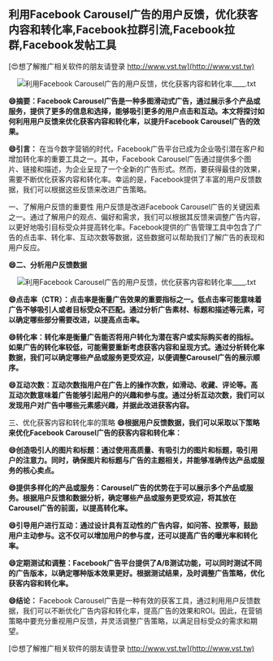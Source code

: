 ## **利用Facebook Carousel广告的用户反馈，优化获客内容和转化率,Facebook拉群引流,Facebook拉群,Facebook发帖工具**

[😍想了解推广相关软件的朋友请登录 http://www.vst.tw](http://www.vst.tw)

 <center><img src="https://vst.tw/MP4/tuiguang/png/5.png" alt="利用Facebook Carousel广告的用户反馈，优化获客内容和转化率____.txt"></center>

**😄摘要：Facebook Carousel广告是一种多图滑动式广告，通过展示多个产品或服务，提供了更多的信息和选择，能够吸引更多的用户点击和互动。本文将探讨如何利用用户反馈来优化获客内容和转化率，以提升Facebook Carousel广告的效果。**

**😄引言：**
在当今数字营销的时代，Facebook广告平台已成为企业吸引潜在客户和增加转化率的重要工具之一。其中，Facebook Carousel广告通过提供多个图片、链接和描述，为企业呈现了一个全新的广告形式。然而，要获得最佳的效果，需要不断优化获客内容和转化率。幸运的是，Facebook提供了丰富的用户反馈数据，我们可以根据这些反馈来改进广告策略。

一、了解用户反馈的重要性
用户反馈是改进Facebook Carousel广告的关键因素之一。通过了解用户的观点、偏好和需求，我们可以根据其反馈来调整广告内容，以更好地吸引目标受众并提高转化率。Facebook提供的广告管理工具中包含了广告的点击率、转化率、互动次数等数据，这些数据可以帮助我们了解广告的表现和用户反应。

**😄二、分析用户反馈数据**

 <center><img src="https://vst.tw/MP4/tuiguang/png/3.png" alt="利用Facebook Carousel广告的用户反馈，优化获客内容和转化率____.txt"></center>

**😄点击率（CTR）：点击率是衡量广告效果的重要指标之一。低点击率可能意味着广告不够吸引人或者目标受众不匹配。通过分析广告素材、标题和描述等元素，可以确定哪些部分需要改进，以提高点击率。**

**😄转化率：转化率是衡量广告能否将用户转化为潜在客户或实际购买者的指标。如果广告的转化率较低，可能需要重新考虑获客内容和呈现方式。通过分析转化率数据，我们可以确定哪些产品或服务更受欢迎，以便调整Carousel广告的展示顺序。**

**😄互动次数：互动次数指用户在广告上的操作次数，如滑动、收藏、评论等。高互动次数意味着广告能够引起用户的兴趣和参与度。通过分析互动次数，我们可以发现用户对广告中哪些元素感兴趣，并据此改进获客内容。**

三、优化获客内容和转化率的策略
**😄根据用户反馈数据，我们可以采取以下策略来优化Facebook Carousel广告的获客内容和转化率：**

**😄创造吸引人的图片和标题：通过使用高质量、有吸引力的图片和标题，吸引用户的注意力。同时，确保图片和标题与广告的主题相关，并能够准确传达产品或服务的核心卖点。**

**😄提供多样化的产品或服务：Carousel广告的优势在于可以展示多个产品或服务。根据用户反馈和数据分析，确定哪些产品或服务更受欢迎，将其放在Carousel广告的前面，以提高转化率。**

**😄引导用户进行互动：通过设计具有互动性的广告内容，如问答、投票等，鼓励用户主动参与。这不仅可以增加用户的参与度，还可以提高广告的曝光率和转化率。**

**😄定期测试和调整：Facebook广告平台提供了A/B测试功能，可以同时测试不同的广告版本，以确定哪种版本效果更好。根据测试结果，及时调整广告策略，优化获客内容和转化率。**

**😄结论：**
Facebook Carousel广告是一种有效的获客工具，通过利用用户反馈数据，我们可以不断优化广告内容和转化率，提高广告的效果和ROI。因此，在营销策略中要充分重视用户反馈，并灵活调整广告策略，以满足目标受众的需求和期望。

[😍想了解推广相关软件的朋友请登录 http://www.vst.tw](http://www.vst.tw)




